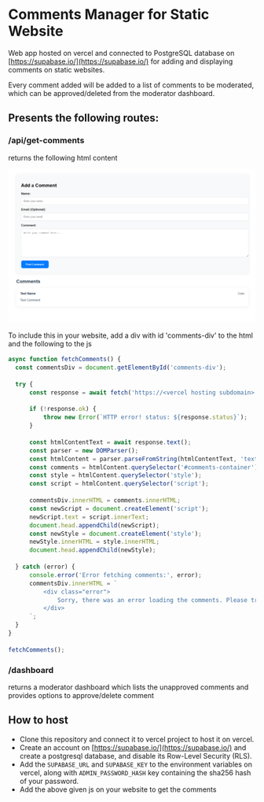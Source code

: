 # Comments Manager for Static Website

Web app hosted on vercel and connected to PostgreSQL database on [https://supabase.io/](https://supabase.io/) for adding and displaying comments on static websites.

Every comment added will be added to a list of comments to be moderated, which can be approved/deleted from the moderator dashboard.

## Presents the following routes:

### /api/get-comments

returns the following html content

![1731820255132](image/readme/1731820255132.png)

To include this in your website, add a div with id 'comments-div' to the html and the following to the js

```javascript
async function fetchComments() {
  const commentsDiv = document.getElementById('comments-div');
  
  try {
      const response = await fetch('https://<vercel hosting subdomain>.vercel.app/api/get-comments');
  
      if (!response.ok) {
          throw new Error(`HTTP error! status: ${response.status}`);
      }
  
      const htmlContentText = await response.text();
      const parser = new DOMParser();
      const htmlContent = parser.parseFromString(htmlContentText, 'text/html');
      const comments = htmlContent.querySelector('#comments-container');
      const style = htmlContent.querySelector('style');
      const script = htmlContent.querySelector('script');
  
      commentsDiv.innerHTML = comments.innerHTML;
      const newScript = document.createElement('script');
      newScript.text = script.innerText;
      document.head.appendChild(newScript);
      const newStyle = document.createElement('style');
      newStyle.innerHTML = style.innerHTML;
      document.head.appendChild(newStyle);
  
  } catch (error) {
      console.error('Error fetching comments:', error);
      commentsDiv.innerHTML = `
          <div class="error">
              Sorry, there was an error loading the comments. Please try again later.
          </div>
      `;
  }
}

fetchComments();
```

### /dashboard

returns a moderator dashboard which lists the unapproved comments and provides options to approve/delete comment

## How to host

- Clone this repository and connect it to vercel project to host it on vercel.
- Create an account on [https://supabase.io/](https://supabase.io/) and create a postgresql database, and disable its Row-Level Security (RLS).
- Add the `SUPABASE_URL` and `SUPABASE_KEY` to the environment variables on vercel, along with `ADMIN_PASSWORD_HASH` key containing the sha256 hash of your password.
- Add the above given js on your website to get the comments
